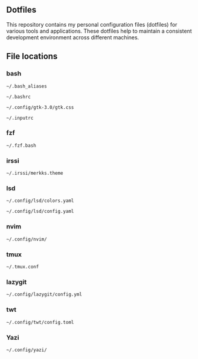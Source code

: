 ## Dotfiles

This repository contains my personal configuration files (dotfiles) for various tools and applications. These dotfiles help to maintain a consistent development environment across different machines.

## File locations

### bash

```
~/.bash_aliases
```

```
~/.bashrc
```

```
~/.config/gtk-3.0/gtk.css
```

```
~/.inputrc
```

### fzf

```
~/.fzf.bash
```

### irssi

```
~/.irssi/merkks.theme
```

### lsd

```
~/.config/lsd/colors.yaml
```

```
~/.config/lsd/config.yaml
```

### nvim

```
~/.config/nvim/
```

### tmux

```
~/.tmux.conf
```

### lazygit

```
~/.config/lazygit/config.yml
```

### twt

```
~/.config/twt/config.toml
```

### Yazi

```
~/.config/yazi/
```
